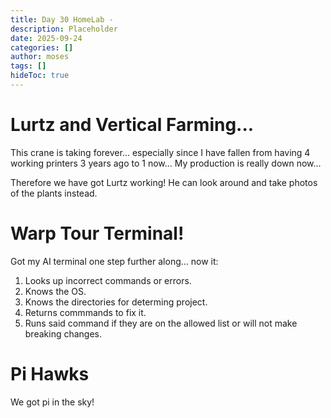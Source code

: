 ```yaml
---
title: Day 30 HomeLab - 
description: Placeholder
date: 2025-09-24
categories: []
author: moses
tags: []
hideToc: true
---
```


# Lurtz and Vertical Farming...

This crane is taking forever... especially since I have fallen from having 4 working printers 3 years ago to 1 now...
My production is really down now...

Therefore we have got Lurtz working! He can look around and take photos of the plants instead.

# Warp Tour Terminal!

Got my AI terminal one step further along... now it:

1. Looks up incorrect commands or errors.
2. Knows the OS.
3. Knows the directories for determing project.
4. Returns commmands to fix it.
5. Runs said command if they are on the allowed list or will not make breaking changes.

# Pi Hawks

We got pi in the sky!

